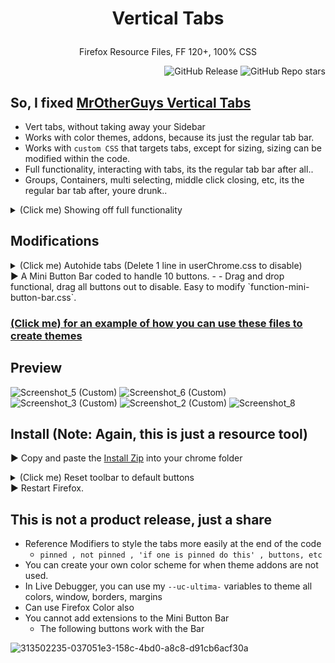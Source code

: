# <p align="center"> Vertical Tabs </p>
<p align="center">Firefox Resource Files, FF 120+, 100% CSS</p>
<div align="right">  

![GitHub Release](https://img.shields.io/github/v/release/soulhotel/Vertical-Tabs-Firefox-CSS?style=for-the-badge)
![GitHub Repo stars](https://img.shields.io/github/stars/soulhotel/Vertical-Tabs-Firefox-CSS?style=for-the-badge)
</div>


## So, I fixed [MrOtherGuys Vertical Tabs](https://github.com/MrOtherGuy/firefox-csshacks) 
- Vert tabs, without taking away your Sidebar
- Works with color themes, addons, because its just the regular tab bar.
- Works with `custom CSS` that targets tabs, except for sizing, sizing can be modified within the code.
- Full functionality, interacting with tabs, its the regular tab bar after all..
- Groups, Containers, multi selecting, middle click closing, etc, its the regular bar tab after, youre drunk..
<details>
<summary>(Click me) Showing off full functionality</summary>
► pin unpin, containers, drag to new window, free up sidebar, themes support
  
![functionality](https://github.com/soulhotel/Vertical-Tabs-Firefox-CSS/assets/155501797/46b0c09b-0599-4e5a-8af8-1cb0ad3255fb)
</details>

## Modifications
<details>
<summary>(Click me) Autohide tabs (Delete 1 line in userChrome.css to disable)</summary>
  
![autohide 1](https://github.com/soulhotel/Vertical-Tabs-Firefox-CSS/assets/155501797/8a634225-24b8-41f6-a41c-eb71447ffcb9)
![autohide 2](https://github.com/soulhotel/Vertical-Tabs-Firefox-CSS/assets/155501797/8da65357-ae3b-4b98-8482-5971e8b33215)
</details>
► A Mini Button Bar coded to handle 10 buttons.
- - Drag and drop functional, drag all buttons out to disable. Easy to modify `function-mini-button-bar.css`.

### [(Click me) for an example of how you can use these files to create themes](https://github.com/soulhotel/FF-CSS-ULTIMA)

## Preview
![Screenshot_5 (Custom)](https://github.com/soulhotel/Vertical-Tabs-Firefox-CSS/assets/155501797/7ef945dc-e3c3-4685-ba4d-dcb45179b85e)
![Screenshot_6 (Custom)](https://github.com/soulhotel/Vertical-Tabs-Firefox-CSS/assets/155501797/32fe3a22-d832-477c-83a6-9e28a7990519)
![Screenshot_3 (Custom)](https://github.com/soulhotel/Vertical-Tabs-Firefox-CSS/assets/155501797/abb15550-39e0-4f77-9339-21f73ee09be1)
![Screenshot_2 (Custom)](https://github.com/soulhotel/Vertical-Tabs-Firefox-CSS/assets/155501797/d69ff0a0-48bc-4dc8-b0b3-a8ff23488292)
![Screenshot_8](https://github.com/soulhotel/Vertical-Tabs-Firefox-CSS/assets/155501797/dac08516-aa59-4e5f-8a8c-5524c7b49bb6)

## Install (Note: Again, this is just a resource tool)
► Copy and paste the [Install Zip](https://github.com/soulhotel/Vertical-Tabs-Firefox-CSS/releases/tag/verttab) into your chrome folder<br>
<details>
<summary>(Click me) Reset toolbar to default buttons</summary>
  
![Untitled](https://github.com/soulhotel/FF-CSS-ULTIMA/assets/155501797/75b8bd2e-cb7c-457d-a9b1-7c5ee2023b05)
</details>
► Restart Firefox.<br>

## This is not a product release, just a share
- Reference Modifiers to style the tabs more easily at the end of the code
  - `pinned , not pinned , 'if one is pinned do this' , buttons, etc`
- You can create your own color scheme for when theme addons are not used.
- In Live Debugger, you can use my `--uc-ultima-` variables to theme all colors, window, borders, margins
- Can use Firefox Color also
- You cannot add extensions to the Mini Button Bar
  - The following buttons work with the Bar

![313502235-037051e3-158c-4bd0-a8c8-d91cb6acf30a](https://github.com/soulhotel/Vertical-Tabs-Firefox-CSS/assets/155501797/47bbc63c-9267-47a0-8cc0-96ad0061dbe7)

